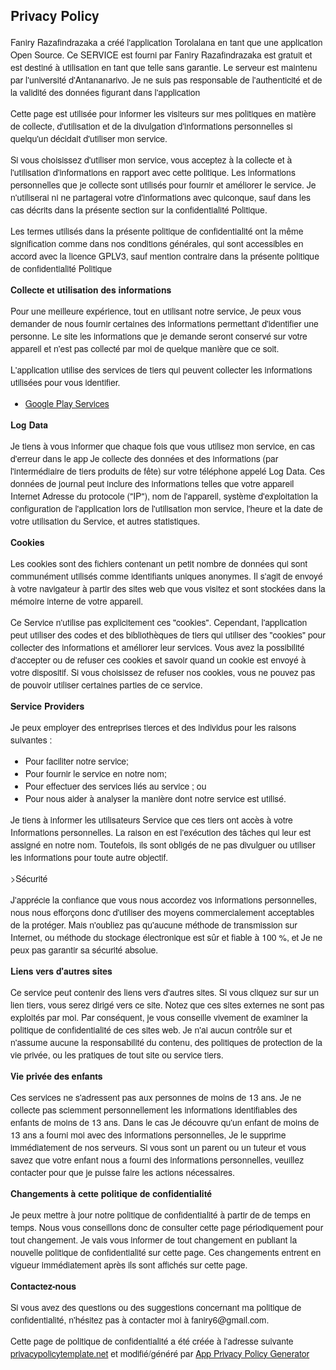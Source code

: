 <html>
    <head>
      <meta charset='utf-8'>
      <meta name='viewport' content='width=device-width'>
      <title>Privacy Policy</title>
      <style> body { font-family: 'Helvetica Neue', Helvetica, Arial, sans-serif; padding:1em; } </style>
    </head>
    <body>
    <h2>Privacy Policy</h2> <p>
                    Faniry Razafindrazaka a créé l'application Torolalana en tant que
                    une application Open Source. Ce SERVICE est fourni par
                    Faniry Razafindrazaka est gratuit et est destiné à
                    utilisation en tant que telle sans garantie.
                    Le serveur est maintenu par l'université d'Antananarivo. Je ne suis pas responsable de l'authenticité et de la validité des données figurant dans l'application
                  </p> <p>
                    Cette page est utilisée pour informer les visiteurs sur
                    mes politiques en matière de collecte, d'utilisation et de
                    la divulgation d'informations personnelles si quelqu'un décidait d'utiliser
                    mon service.
                  </p> <p>
                    Si vous choisissez d'utiliser mon service, vous acceptez
                    à la collecte et à l'utilisation d'informations en rapport avec cette
                    politique. Les informations personnelles que je collecte sont
                    utilisés pour fournir et améliorer le service.
                    Je n'utiliserai ni ne partagerai votre
                    d'informations avec quiconque, sauf dans les cas décrits dans la présente section sur la confidentialité
                    Politique.
                  </p> <p>
                    Les termes utilisés dans la présente politique de confidentialité ont la même signification
                    comme dans nos conditions générales, qui sont accessibles en accord avec la licence GPLV3, sauf mention contraire dans la présente politique de confidentialité
                    Politique
                  </p> <p><strong>Collecte et utilisation des informations</strong></p> <p>
                    Pour une meilleure expérience, tout en utilisant notre service,
                    Je peux vous demander de nous fournir certaines
                    des informations permettant d'identifier une personne. Le site
                    les informations que je demande seront
                    conservé sur votre appareil et n'est pas collecté par moi de quelque manière que ce soit.
                  </p> <div><p>
                      L'application utilise des services de tiers qui peuvent collecter
                    les informations utilisées pour vous identifier.
                    </p> <ul><li><a href="https://www.google.com/policies/privacy/" target="_blank">Google Play Services</a></li><!----><!----><!----><!----><!----><!----><!----><!----><!----><!----></ul></div> <p><strong>Log Data</strong></p> <p>
                    Je tiens à vous informer que chaque fois que
                    vous utilisez mon service, en cas d'erreur dans le
                    app Je collecte des données et des informations (par l'intermédiaire de tiers
                    produits de fête) sur votre téléphone appelé Log Data. Ces données de journal
                    peut inclure des informations telles que votre appareil Internet
                    Adresse du protocole ("IP"), nom de l'appareil, système d'exploitation
                    la configuration de l'application lors de l'utilisation
                    mon service, l'heure et la date de votre utilisation du
                    Service, et autres statistiques.
                  </p> <p><strong>Cookies</strong></p> <p>
                    Les cookies sont des fichiers contenant un petit nombre de données qui sont
                    communément utilisés comme identifiants uniques anonymes. Il s'agit de
                    envoyé à votre navigateur à partir des sites web que vous visitez et
                    sont stockées dans la mémoire interne de votre appareil.
                  </p> <p>
                    Ce Service n'utilise pas explicitement ces "cookies".
                    Cependant, l'application peut utiliser des codes et des bibliothèques de tiers qui
                    utiliser des "cookies" pour collecter des informations et améliorer leur
                    services. Vous avez la possibilité d'accepter ou de refuser
                    ces cookies et savoir quand un cookie est envoyé à votre
                    dispositif. Si vous choisissez de refuser nos cookies, vous ne pouvez pas
                    de pouvoir utiliser certaines parties de ce service.
                  </p> <p><strong>Service Providers</strong></p> <p>
                    Je peux employer des entreprises tierces
                    et des individus pour les raisons suivantes :
                  </p> <ul><li>Pour faciliter notre service;</li> <li>Pour fournir le service en notre nom;</li> <li>Pour effectuer des services liés au service ; ou</li> <li>Pour nous aider à analyser la manière dont notre service est utilisé.</li></ul> <p>
                    Je tiens à informer les utilisateurs
                    Service que ces tiers ont accès à votre
                    Informations personnelles. La raison en est l'exécution des tâches
                    qui leur est assigné en notre nom. Toutefois, ils sont obligés
                    de ne pas divulguer ou utiliser les informations pour toute autre
                    objectif.
                  </p> <p>><forte>Sécurité</forte></p> <p>
                    J'apprécie la confiance que vous nous accordez
                    vos informations personnelles, nous nous efforçons donc d'utiliser
                    des moyens commercialement acceptables de la protéger. Mais n'oubliez pas
                    qu'aucune méthode de transmission sur Internet, ou méthode
                    du stockage électronique est sûr et fiable à 100 %, et
                    Je ne peux pas garantir sa sécurité absolue.
                  </p> <p><strong>Liens vers d'autres sites</strong></p> <p>
                    Ce service peut contenir des liens vers d'autres sites. Si vous cliquez sur
                    sur un lien tiers, vous serez dirigé vers ce site.
                    Notez que ces sites externes ne sont pas exploités par
                    moi. Par conséquent, je vous conseille vivement de
                    examiner la politique de confidentialité de ces sites web.
                    Je n'ai aucun contrôle sur et n'assume aucune
                    la responsabilité du contenu, des politiques de protection de la vie privée, ou
                    les pratiques de tout site ou service tiers.
                  </p> <p><strong>Vie privée des enfants</strong></p> <p>
                    Ces services ne s'adressent pas aux personnes de moins de 13 ans.
                    Je ne collecte pas sciemment personnellement
                    les informations identifiables des enfants de moins de 13 ans. Dans le cas
                    Je découvre qu'un enfant de moins de 13 ans a fourni
                    moi avec des informations personnelles,
                    Je le supprime immédiatement de nos serveurs. Si vous
                    sont un parent ou un tuteur et vous savez que votre enfant
                    nous a fourni des informations personnelles, veuillez contacter
                    pour que je puisse faire
                    les actions nécessaires.
                  </p> <p><strong>Changements à cette politique de confidentialité</strong></p> <p>
                    Je peux mettre à jour notre politique de confidentialité à partir de
                    de temps en temps. Nous vous conseillons donc de consulter cette page
                    périodiquement pour tout changement. Je vais
                    vous informer de tout changement en publiant la nouvelle politique de confidentialité
                    sur cette page. Ces changements entrent en vigueur immédiatement après
                    ils sont affichés sur cette page.
                  </p> <p><strong>Contactez-nous</strong></p> <p>
                    Si vous avez des questions ou des suggestions concernant
                    ma politique de confidentialité, n'hésitez pas à contacter
                    moi à faniry6@gmail.com.
                  </p> <p>
                    Cette page de politique de confidentialité a été créée à l'adresse suivante
                    <a href="https://privacypolicytemplate.net" target="_blank">privacypolicytemplate.net</a>
                    et modifié/généré par
                    <a href="https://app-privacy-policy-generator.firebaseapp.com/" target="_blank">App Privacy Policy Generator</a></p>
    </body>
    </html>
